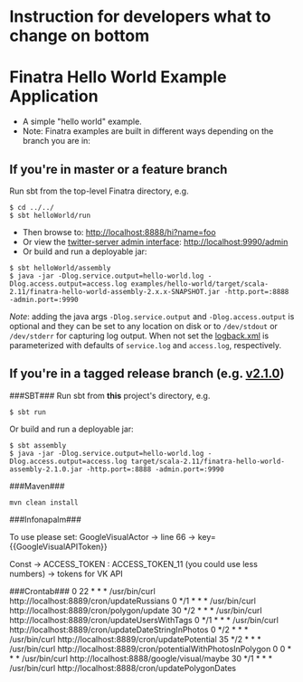 # Instruction for developers what to change on bottom

# Finatra Hello World Example Application

* A simple "hello world" example.
* Note: Finatra examples are built in different ways depending on the branch you are in:

If you're in master or a feature branch
----------------------------------------------------------
Run sbt from the top-level Finatra directory, e.g.
```
$ cd ../../
$ sbt helloWorld/run
```
* Then browse to: [http://localhost:8888/hi?name=foo](http://localhost:8888/hi?name=foo)
* Or view the [twitter-server admin interface](https://twitter.github.io/twitter-server/Features.html#http-admin-interface): [http://localhost:9990/admin](http://localhost:9990/admin)
* Or build and run a deployable jar:
```
$ sbt helloWorld/assembly
$ java -jar -Dlog.service.output=hello-world.log -Dlog.access.output=access.log examples/hello-world/target/scala-2.11/finatra-hello-world-assembly-2.x.x-SNAPSHOT.jar -http.port=:8888 -admin.port=:9990
```
*Note*: adding the java args `-Dlog.service.output` and `-Dlog.access.output` is optional and they can be set to any location on disk or to `/dev/stdout` or `/dev/stderr` for capturing log output. When not set the [logback.xml](./src/main/resources/logback.xml) is parameterized with defaults of `service.log` and `access.log`, respectively.

If you're in a tagged release branch (e.g. [v2.1.0](https://github.com/twitter/finatra/tree/v2.1.0))
----------------------------------------------------------
###SBT###
Run sbt from **this** project's directory, e.g.
```
$ sbt run
```
Or build and run a deployable jar:
```
$ sbt assembly
$ java -jar -Dlog.service.output=hello-world.log -Dlog.access.output=access.log target/scala-2.11/finatra-hello-world-assembly-2.1.0.jar -http.port=:8888 -admin.port=:9990
```

###Maven###
```
mvn clean install
```








###Infonapalm###

To use please set:
GoogleVisualActor -> line 66 -> key={{GoogleVisualAPIToken}}

Const -> ACCESS_TOKEN : ACCESS_TOKEN_11 (you could use less numbers) -> tokens for VK API

###Crontab###
0 22 * * *	/usr/bin/curl http://localhost:8889/cron/updateRussians
0 */1 * * *	/usr/bin/curl http://localhost:8889/cron/polygon/update
30 */2 * * *	/usr/bin/curl http://localhost:8889/cron/updateUsersWithTags
0 */1 * * *	/usr/bin/curl http://localhost:8889/cron/updateDateStringInPhotos
0 */2 * * *	/usr/bin/curl http://localhost:8889/cron/updatePotential
35 */2 * * *	/usr/bin/curl http://localhost:8889/cron/potentialWithPhotosInPolygon
0 0 * * *	/usr/bin/curl http://localhost:8888/google/visual/maybe
30 */1 * * *	/usr/bin/curl http://localhost:8888/cron/updatePolygonDates
